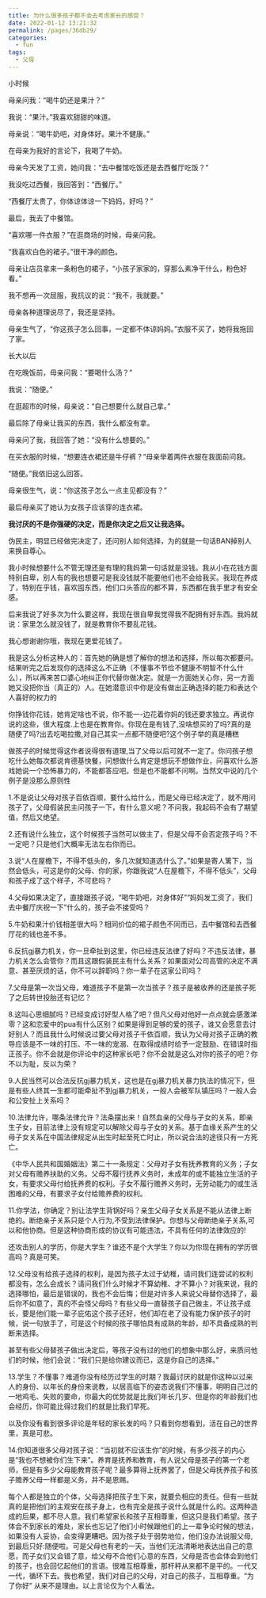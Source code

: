 ```yaml
---
title: 为什么很多孩子都不会去考虑家长的感受？
date: 2022-01-12 13:21:32
permalink: /pages/36db29/
categories:
  - fun
tags:
  - 父母
---
```

小时候

母亲问我：“喝牛奶还是果汁？”

我说：“果汁。”我喜欢甜甜的味道。

母亲说：“喝牛奶吧，对身体好。果汁不健康。”

在母亲为我好的言论下，我喝了牛奶。

母亲今天发了工资，她问我：“去中餐馆吃饭还是去西餐厅吃饭？”

我没吃过西餐，我回答到：“西餐厅。”

“西餐厅太贵了，你体谅体谅一下妈妈，好吗？”

最后，我去了中餐馆。

“喜欢哪一件衣服？”在逛商场的时候，母亲问我。

“我喜欢白色的裙子。”很干净的颜色。

母亲让店员拿来一条粉色的裙子，“小孩子家家的，穿那么素净干什么，粉色好看。”

我不想再一次屈服，我抗议的说：“我不，我就要。”

母亲各种道理说尽了，我还是坚持。

母亲生气了，“你这孩子怎么回事，一定都不体谅妈妈。”衣服不买了，她将我拖回了家。

长大以后

在吃晚饭前，母亲问我：“要喝什么汤？”

我说：“随便。”

在逛超市的时候，母亲说：“自己想要什么就自己拿。”

最后除了母亲让我买的东西，我什么都没有拿。

母亲问了我，我回答了她：“没有什么想要的。”

在买衣服的时候，“想要连衣裙还是牛仔裤？”母亲举着两件衣服在我面前问我。

“随便。”我依旧这么回答。

母亲很生气，说：“你这孩子怎么一点主见都没有？”

最后母亲买了她认为女孩子应该穿的连衣裙。

**我讨厌的不是你强硬的决定，而是你决定之后又让我选择。**

伪民主，明显已经做完决定了，还问别人如何选择，为的就是一句话BAN掉别人来换自尊心。

我小时候想要什么不管无理还是有理的我妈第一句话就是没钱。我从小在花钱方面特别自卑，别人有的我也想要可是我没钱就不能要他们也不会给我买。我现在养成了，特别在乎钱，喜欢囤东西，他们口头答应的都不算，东西都在我手里才有安全感。

后来我说了好多次为什么要这样，我现在很自卑我觉得我不配拥有好东西。我妈就说：家里怎么就没钱了，就是教育你不要乱花钱。

我心想谢谢你哦，我现在更爱花钱了。

我是这么分析这种人的：首先她的确是想了解你的想法和选择，所以每次都要问。结果听完之后发现你的选择这么不正确（不懂事不节俭不健康不明智不什么什么），所以再来苦口婆心地纠正你代替你做决定。就是一方面她关心你，另一方面她又没把你当（真正的）人。在她潜意识中你是没有做出正确选择的能力和表达个人喜好的权力的

你挣钱你花钱，她肯定啥也不说，你不能一-边花着你妈的钱还要求独立。再说你说的这些，很大程度.上也是在教育你。你现在是有钱了,没啥想买的了吗?真的是随便了吗?出去吃喝拉撒,对自己其实一点都不随便吧?这个例子举的真是糟糕

做孩子的时候觉得这作者说得很有道理,当了父母以后可就不一定了。你问孩子想吃什么她每次都说肯德基快餐，问想做什么肯定是想玩不想做作业，问喜欢什么游戏她说一个恐怖暴力的，不能都答应吧。但是也不能都不问啊。当然文中说的几个例子是没那么原则性


1.不是说让父母对孩子百依百顺，要什么给什么，而是父母已经决定了，就不用问孩子了，父母假装民主问孩子一下，有什么意义呢？不问我，我起码不会有了期望值，然后又绝望。

2.还有说什么独立，这个时候孩子当然可以做主了，但是父母不会否定孩子吗？不一定吧？只是他们大概率无法左右你而已。

3.说“人在屋檐下，不得不低头的，多几次就知道选什么了。”如果是寄人篱下，当然会低头，可这是你的父母、你的家，你跟我说“人在屋檐下，不得不低头”，父母和孩子成了这个样子，不可悲吗？

4.父母如果决定了，直接跟孩子说，“喝牛奶吧，对身体好”“妈妈发工资了，我们去中餐厅庆祝一下”什么的，孩子会不接受吗？

5.牛奶和果汁价钱相差很大吗？相同价位的裙子颜色不同而已，去中餐馆和去西餐厅花的钱也差不多。

6.反抗gj暴力机关，你一旦牵扯到这里，你已经违反法律了好吗？不违反法律，暴力机关怎么会管你？而且这跟假装民主有什么关系？如果面对公司高管的决定不满意、甚至厌烦的话，你不可以辞职吗？你一辈子在这家公司吗？

7.父母是第一次当父母，难道孩子不是第一次当孩子？孩子是被收养的还是孩子死了之后转世投胎还有记忆？

8.这叫心思细腻吗？已经变成讨好型人格了吧？但凡父母对他好一点点就会感激涕零？这和恋爱中的pua有什么区别？如果是得到足够的爱的孩子，谁又会愿意去讨好别人？而且我什么时候说过要父母对孩子千依百顺，我认为父母对孩子正确的教导应该是不一味的打压、不一味的宠溺、在取得成绩时给予一定鼓励、在错误时指正孩子。你不会就是你评论中的这种家长吧？你不会就是这么对你的孩子的吧？你不以为耻，反以为荣？

9.人民当然可以合法反抗gj暴力机关，这也是在gj暴力机关暴力执法的情况下，但是有些人终其一生都可能牵扯不到gj暴力机关，一般人会被军队镇压吗？一般人会和公安扯上关系吗？

10.法律允许，哪条法律允许？法条摆出来！自然血亲的父母与子女的关系，即亲生子女，目前法律上没有规定可以解除父母与子女的关系。基于血缘关系产生的父母子女关系在中国法律规定从出生时起至死亡时止，所以说合法的途径只有一方死亡。

《中华人民共和国婚姻法》第二十一条规定：父母对子女有抚养教育的义务；子女对父母有赡养扶助的义务。父母不履行抚养义务时，未成年的或不能独立生活的子女，有要求父母付给抚养费的权利。子女不履行赡养义务时，无劳动能力的或生活困难的父母，有要求子女付给赡养费的权利。

11.你学法，你确定？别让法学生背锅好吗？亲生父母子女关系是不能从法律上断绝的。断绝亲子关系只是个人行为,不受到法律保护。你想与父母断绝亲子关系,可以和他协商。但是这种协商形成的协议有可能违法，不具有任何的法律效应的!

还攻击别人的学历，你是大学生？谁还不是个大学生？你以为你现在拥有的学历很高吗？真是可笑。

12.父母没有给孩子选择的权利，是因为孩子太过于幼稚，请问我们连尝试的权利都没有，怎么会成长？请问我们什么时候才不算幼稚、才不算小？对我来说，我的选择哪怕，最后是错误的，我也不会后悔；但是对许多人来说父母替你选择了，最后你不如意了，真的不会怪父母吗？有些父母一直替孩子自己做主，不让孩子成长，要是他们能一辈子庇佑这个孩子还好，他们却在老了没有能力保护孩子的时候，说一句放手了，可是这个时候的孩子哪怕具有成熟的年龄，却不具备成熟的判断来选择。

甚至有些父母替孩子做出决定后，等孩子没有过的他们的想象中那么好，来质问他们的时候，他们会说：“我们只是给你建议而已，这是你自己的选择。”

13.学生？不懂事？难道你没有经历过学生的时期？我最讨厌的就是你这种以过来人的身份、以年长的身份来说教，以居高临下的姿态说我们不懂事，明明自己过的一地鸡毛、失败的要命，你最大的优势就是比我们年长几岁、但是你的年龄我们也会经历，你可能比得过我们的就是比我们早死。

以及你没有看到很多评论是年轻的家长发的吗？只看到你想看到，活在自己的世界里，真是可悲。

14.你知道很多父母对孩子说：“当初就不应该生你”的时候，有多少孩子的内心是“我也不想被你们生下来”。养育是抚养和教育，有人说父母是孩子的第一个老师，但是有多少父母能教育孩子呢？最多算得上抚养罢了，但是父母抚养孩子和孩子赡养父母一样都是义务，并不是恩赐。


每个人都是独立的个体，父母选择把孩子生下来，就要负相应的责任。但有一些就真的是把他们的主观安在孩子身上，也有完全是孩子说什么就是什么的。这两种造成的后果，都不尽人意。我们希望家长和孩子互相尊重，但这只是我们希望。孩子体会不到家长的难处，家长也忘记了他们小时候跟他们的上一辈争论时候的想法，如果没有人妥协，会变得更糟吧。因为孩子处于弱势地位，他们没办法说服父母,到最后只好:随便啦。可是父母也有老的一天，当他们无法清晰地表达出自己的意愿，而子女们又会错了意，给父母不合他们心意的东西，父母是否也会体会到他们的孩子，也会回忆起他们的言语。很难互相尊重，那杆秤从来都不是平的。一代又一代，循环下去。我也希望，我们对自己的父母，对自己的孩子，互相尊重。“为了你好” 从来不是理由。以上言论仅为个人看法。
